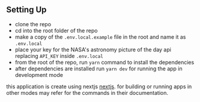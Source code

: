 ## Setting Up

- clone the repo
- cd into the root folder of the repo
- make a copy of the `.env.local.example` file in the root and name it as `.env.local`
- place your key for the NASA's astronomy picture of the day api replacing `API_KEY` inside `.env.local`
- from the root of the repo, run `yarn` command to install the dependencies
- after dependencies are installed run `yarn dev` for running the app in development mode

this application is create using nextjs [nextjs](https://nextjs.org/). for building or running apps in other modes may refer for the commands in their documentation.
